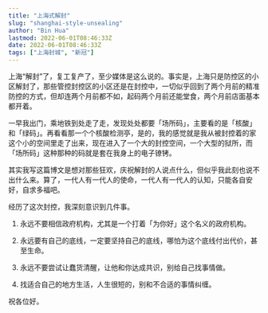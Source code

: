 ```yaml
---
title: "上海式解封"
slug: "shanghai-style-unsealing"
author: "Bin Hua"
lastmod: 2022-06-01T08:46:33Z
date: 2022-06-01T08:46:33Z
tags: ["上海封城", "新冠"]
---
```


上海“解封”了，复工复产了，至少媒体是这么说的。事实是，上海只是防控区的小区解封了，那些管控封控区的小区还是在封控中，一切似乎回到了两个月前的精准防控的方式，但却连两个月前都不如，起码两个月前还能堂食，两个月前店面基本都开着。

一早我出门，乘地铁到处走了走，发现处处都要「场所码」，主要看的是「核酸」和「绿码」。再看看那一个个核酸检测亭，是的，我的感觉就是我从被封控着的家这个小的空间里走了出来，现在进入了一个大的封控空间，一个大型的狱所，而「场所码」这种那种的码就是套在我身上的电子镣铐。

其实我写这篇博文是想对那些狂欢，庆祝解封的人说点什么，但似乎我此刻也说不出什么来。算了，一代人有一代人的使命，一代人有一代人的认知，只能各自安好，自求多福吧。

经历了这次封控，我深刻意识到几件事。

1. 永远不要相信政府机构，尤其是一个打着「为你好」这个名义的政府机构。

2. 永远要有自己的底线，一定要坚持自己的底线，哪怕为这个底线付出代价，甚至生命。

3. 永远不要尝试让蠢货清醒，让他和你达成共识，别给自己找事情做。

4. 找适合自己的地方生活，人生很短的，别和不合适的事情纠缠。

祝各位好。